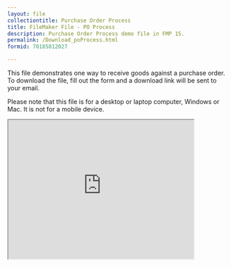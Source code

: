 ```yaml
---
layout: file
collectiontitle: Purchase Order Process
title: FileMaker File - PO Process
description: Purchase Order Process demo file in FMP 15.
permalink: /Download_poProcess.html
formid: 70185812027

---
```

This file demonstrates one way to receive goods against a purchase order.  To download the file, fill out the form and a download link will be sent to your email.

Please note that this file is for a desktop or laptop computer, Windows or Mac.  It is not for a mobile device.

<iframe width="420" height="315"
src="https://www.youtube.com/embed/7w20yKzoOiE">
</iframe>
